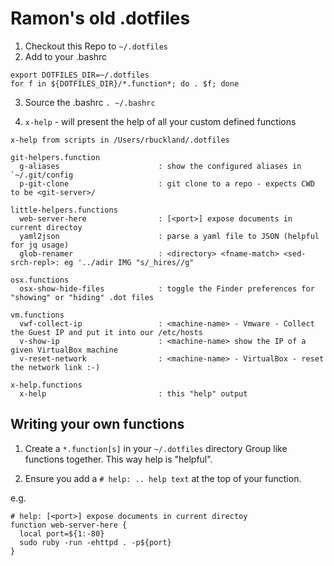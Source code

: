 # Ramon's old .dotfiles

1. Checkout this Repo to `~/.dotfiles`
2. Add to your .bashrc

  ```
  export DOTFILES_DIR=~/.dotfiles
  for f in ${DOTFILES_DIR}/*.function*; do . $f; done
  ```

3. Source the .bashrc `. ~/.bashrc`

4. `x-help` - will present the help of all your custom defined functions

  ```
  x-help from scripts in /Users/rbuckland/.dotfiles

  git-helpers.function
  	g-aliases                      : show the configured aliases in `~/.git/config
	p-git-clone                    : git clone to a repo - expects CWD to be <git-server>/

  little-helpers.functions
	web-server-here                : [<port>] expose documents in current directoy
	yaml2json                      : parse a yaml file to JSON (helpful for jq usage)
	glob-renamer                   : <directory> <fname-match> <sed-srch-repl>: eg '../adir IMG "s/_hires//g"

  osx.functions
	osx-show-hide-files            : toggle the Finder preferences for "showing" or "hiding" .dot files

  vm.functions
	vwf-collect-ip                 : <machine-name> - Vmware - Collect the Guest IP and put it into our /etc/hosts
	v-show-ip                      : <machine-name> show the IP of a given VirtualBox machine
	v-reset-network                : <machine-name> - VirtualBox - reset the network link :-) 

  x-help.functions
	x-help                         : this "help" output
  ```

## Writing your own functions

1. Create a `*.function[s]` in your `~/.dotfiles`  directory
   Group like functions together. This way help is "helpful".

2. Ensure you add a `# help: .. help text` at the top of your function.

  e.g. 

  ```
  # help: [<port>] expose documents in current directoy
  function web-server-here {
    local port=${1:-80}
    sudo ruby -run -ehttpd . -p${port}
  }
  ```
